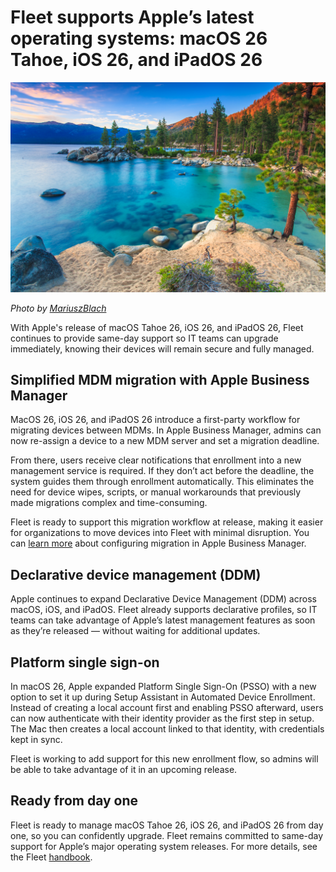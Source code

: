 # Fleet supports Apple’s latest operating systems: macOS 26 Tahoe, iOS 26, and iPadOS 26 

![Fleet supports Apple’s latest operating systems: macOS 26 Tahoe, iOS 26, and iPadOS 26](../website/assets/images/articles/fleet-supports-macos-26-tahoe-ios-26-and-ipados-26.jpg)

_Photo by [MariuszBlach](https://www.istockphoto.com/photo/lake-tahoe-gm480641071-36497954)_

With Apple's release of macOS Tahoe 26, iOS 26, and iPadOS 26, Fleet continues to provide same-day support so IT teams can upgrade immediately, knowing their devices will remain secure and fully managed.

## Simplified MDM migration with Apple Business Manager

MacOS 26, iOS 26, and iPadOS 26 introduce a first-party workflow for migrating devices between MDMs. In Apple Business Manager, admins can now re-assign a device to a new MDM server and set a migration deadline.

From there, users receive clear notifications that enrollment into a new management service is required. If they don’t act before the deadline, the system guides them through enrollment automatically. This eliminates the need for device wipes, scripts, or manual workarounds that previously made migrations complex and time-consuming.

Fleet is ready to support this migration workflow at release, making it easier for organizations to move devices into Fleet with minimal disruption. You can [learn more](https://support.apple.com/guide/deployment/migrate-managed-devices-dep4acb2aa44/web) about configuring migration in Apple Business Manager.

## Declarative device management (DDM)

Apple continues to expand Declarative Device Management (DDM) across macOS, iOS, and iPadOS. Fleet already supports declarative profiles, so IT teams can take advantage of Apple’s latest management features as soon as they’re released — without waiting for additional updates.

## Platform single sign-on

In macOS 26, Apple expanded Platform Single Sign-On (PSSO) with a new option to set it up during Setup Assistant in Automated Device Enrollment. Instead of creating a local account first and enabling PSSO afterward, users can now authenticate with their identity provider as the first step in setup. The Mac then creates a local account linked to that identity, with credentials kept in sync.

Fleet is working to add support for this new enrollment flow, so admins will be able to take advantage of it in an upcoming release.

## Ready from day one

Fleet is ready to manage macOS Tahoe 26, iOS 26, and iPadOS 26 from day one, so you can confidently upgrade. Fleet remains committed to same-day support for Apple’s major operating system releases. For more details, see the Fleet [handbook](https://fleetdm.com/handbook/engineering#provide-same-day-support-for-major-version-macos-releases).

<meta name="category" value="announcements">
<meta name="authorFullName" value="Andrey Kizimenko">
<meta name="authorGitHubUsername" value="AndreyKizimenko">
<meta name="publishedOn" value="2025-09-15">
<meta name="articleTitle" value="Fleet supports Apple’s latest operating systems: macOS 26 Tahoe, iOS 26, and iPadOS 26">
<meta name="articleImageUrl" value="../website/assets/images/articles/fleet-supports-macos-26-tahoe-ios-26-and-ipados-26.jpg">
<meta name="description" value="Fleet is pleased to announce full support for macOS 26 Tahoe, iOS 26, and iPadOS 26.">

